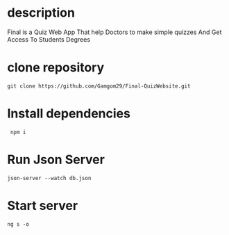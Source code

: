 # description
<p>
 Final is a Quiz Web App That help Doctors to make simple quizzes And Get Access To Students Degrees
</p>

# clone repository
```
git clone https://github.com/Gamgom29/Final-QuizWebsite.git
```

# Install dependencies
```
 npm i 
```
# Run Json Server
```
json-server --watch db.json
```
# Start server
```
ng s -o
```

